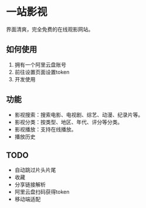 # 一站影视

界面清爽，完全免费的在线观影网站。

## 如何使用
1. 拥有一个阿里云盘账号
2. 前往设置页面设置token
3. 开发使用

## 功能

- 影视搜索：搜索电影、电视剧、综艺、动漫、纪录片等。
- 影视分类：按类型、地区、年代、评分等分类。
- 影视播放：支持在线播放。
- 播放历史

## TODO

- 自动跳过片头片尾 
- 收藏 
- 分享链接解析 
- 阿里云盘扫码获得token 
- 移动端适配 